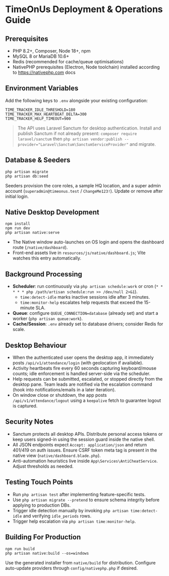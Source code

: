 # TimeOnUs Deployment & Operations Guide

## Prerequisites
- PHP 8.2+, Composer, Node 18+, npm
- MySQL 8 or MariaDB 10.6+
- Redis (recommended for cache/queue optimisations)
- NativePHP prerequisites (Electron, Node toolchain) installed according to https://nativephp.com docs

## Environment Variables
Add the following keys to `.env` alongside your existing configuration:

```
TIME_TRACKER_IDLE_THRESHOLD=180
TIME_TRACKER_MAX_HEARTBEAT_DELTA=300
TIME_TRACKER_HELP_TIMEOUT=900
```

> The API uses Laravel Sanctum for desktop authentication. Install and publish Sanctum if not already present: `composer require laravel/sanctum` then `php artisan vendor:publish --provider="Laravel\Sanctum\SanctumServiceProvider"` and migrate.

## Database & Seeders
```
php artisan migrate
php artisan db:seed
```

Seeders provision the core roles, a sample HQ location, and a super admin account (`superadmin@timeonus.test` / `ChangeMe123!`). Update or remove after initial login.

## Native Desktop Development
```
npm install
npm run dev
php artisan native:serve
```

- The Native window auto-launches on OS login and opens the dashboard route (`/native/dashboard`).
- Front-end assets live in `resources/js/native/dashboard.js`; Vite watches this entry automatically.

## Background Processing
- **Scheduler**: run continuously via `php artisan schedule:work` or cron (`* * * * * php /path/artisan schedule:run >> /dev/null 2>&1`).
  - `time:detect-idle` marks inactive sessions idle after 3 minutes.
  - `time:monitor-help` escalates help requests that exceed the 15-minute SLA.
- **Queue**: configure `QUEUE_CONNECTION=database` (already set) and start a worker (`php artisan queue:work`).
- **Cache/Session**: `.env` already set to database drivers; consider Redis for scale.

## Desktop Behaviour
- When the authenticated user opens the desktop app, it immediately posts `/api/v1/attendance/login` (with geolocation if available).
- Activity heartbeats fire every 60 seconds capturing keyboard/mouse counts; idle enforcement is handled server-side via the scheduler.
- Help requests can be submitted, escalated, or stopped directly from the desktop pane. Team leads are notified via the escalation command (hook into notifications/emails in a later iteration).
- On window close or shutdown, the app posts `/api/v1/attendance/logout` using a `keepalive` fetch to guarantee logout is captured.

## Security Notes
- Sanctum protects all desktop APIs. Distribute personal access tokens or keep users signed-in using the session guard inside the native shell.
- All JSON endpoints expect `Accept: application/json` and return 401/419 on auth issues. Ensure CSRF token meta tag is present in the native view (`native/dashboard.blade.php`).
- Anti-automation heuristics live inside `App\Services\AntiCheatService`. Adjust thresholds as needed.

## Testing Touch Points
- Run `php artisan test` after implementing feature-specific tests.
- Use `php artisan migrate --pretend` to ensure schema integrity before applying to production DBs.
- Trigger idle detection manually by invoking `php artisan time:detect-idle` and verifying `idle_periods` rows.
- Trigger help escalation via `php artisan time:monitor-help`.

## Building For Production
```
npm run build
php artisan native:build --os=windows
```

Use the generated installer from `native/build` for distribution. Configure auto-update providers through `config/nativephp.php` if desired.